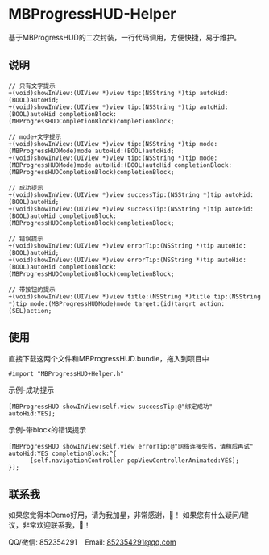 # MBProgressHUD-Helper
基于MBProgressHUD的二次封装，一行代码调用，方便快捷，易于维护。

## 说明
```
// 只有文字提示
+(void)showInView:(UIView *)view tip:(NSString *)tip autoHid:(BOOL)autoHid;
+(void)showInView:(UIView *)view tip:(NSString *)tip autoHid:(BOOL)autoHid completionBlock:(MBProgressHUDCompletionBlock)completionBlock;

// mode+文字提示
+(void)showInView:(UIView *)view tip:(NSString *)tip mode:(MBProgressHUDMode)mode autoHid:(BOOL)autoHid;
+(void)showInView:(UIView *)view tip:(NSString *)tip mode:(MBProgressHUDMode)mode autoHid:(BOOL)autoHid completionBlock:(MBProgressHUDCompletionBlock)completionBlock;

// 成功提示
+(void)showInView:(UIView *)view successTip:(NSString *)tip autoHid:(BOOL)autoHid;
+(void)showInView:(UIView *)view successTip:(NSString *)tip autoHid:(BOOL)autoHid completionBlock:(MBProgressHUDCompletionBlock)completionBlock;

// 错误提示
+(void)showInView:(UIView *)view errorTip:(NSString *)tip autoHid:(BOOL)autoHid;
+(void)showInView:(UIView *)view errorTip:(NSString *)tip autoHid:(BOOL)autoHid completionBlock:(MBProgressHUDCompletionBlock)completionBlock;

// 带按钮的提示
+(void)showInView:(UIView *)view title:(NSString *)title tip:(NSString *)tip mode:(MBProgressHUDMode)mode target:(id)targrt action:(SEL)action;

```

## 使用
直接下载这两个文件和MBProgressHUD.bundle，拖入到项目中
```
#import "MBProgressHUD+Helper.h"
```

示例-成功提示
```
[MBProgressHUD showInView:self.view successTip:@"绑定成功" autoHid:YES];
```

示例-带block的错误提示
```
[MBProgressHUD showInView:self.view errorTip:@"网络连接失败，请稍后再试" autoHid:YES completionBlock:^{
      [self.navigationController popViewControllerAnimated:YES];
}];
```

## 联系我
如果您觉得本Demo好用，请为我加星，非常感谢，🙏！&nbsp;如果您有什么疑问/建议，非常欢迎联系我，🙏！

QQ/微信: 852354291&nbsp;&nbsp;&nbsp;&nbsp;Email: 852354291@qq.com
